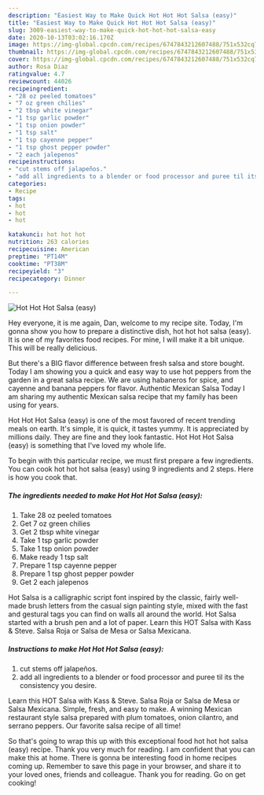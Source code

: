 ```yaml
---
description: "Easiest Way to Make Quick Hot Hot Hot Salsa (easy)"
title: "Easiest Way to Make Quick Hot Hot Hot Salsa (easy)"
slug: 3009-easiest-way-to-make-quick-hot-hot-hot-salsa-easy
date: 2020-10-13T03:02:16.170Z
image: https://img-global.cpcdn.com/recipes/6747843212607488/751x532cq70/hot-hot-hot-salsa-easy-recipe-main-photo.jpg
thumbnail: https://img-global.cpcdn.com/recipes/6747843212607488/751x532cq70/hot-hot-hot-salsa-easy-recipe-main-photo.jpg
cover: https://img-global.cpcdn.com/recipes/6747843212607488/751x532cq70/hot-hot-hot-salsa-easy-recipe-main-photo.jpg
author: Rosa Diaz
ratingvalue: 4.7
reviewcount: 44026
recipeingredient:
- "28 oz peeled tomatoes"
- "7 oz green chilies"
- "2 tbsp white vinegar"
- "1 tsp garlic powder"
- "1 tsp onion powder"
- "1 tsp salt"
- "1 tsp cayenne pepper"
- "1 tsp ghost pepper powder"
- "2 each jalepenos"
recipeinstructions:
- "cut stems off jalapeños."
- "add all ingredients to a blender or food processor and puree til its the consistency you desire."
categories:
- Recipe
tags:
- hot
- hot
- hot

katakunci: hot hot hot 
nutrition: 263 calories
recipecuisine: American
preptime: "PT14M"
cooktime: "PT38M"
recipeyield: "3"
recipecategory: Dinner

---
```



![Hot Hot Hot Salsa (easy)](https://img-global.cpcdn.com/recipes/6747843212607488/751x532cq70/hot-hot-hot-salsa-easy-recipe-main-photo.jpg)

Hey everyone, it is me again, Dan, welcome to my recipe site. Today, I'm gonna show you how to prepare a distinctive dish, hot hot hot salsa (easy). It is one of my favorites food recipes. For mine, I will make it a bit unique. This will be really delicious.

But there&#39;s a BIG flavor difference between fresh salsa and store bought. Today I am showing you a quick and easy way to use hot peppers from the garden in a great salsa recipe. We are using habaneros for spice, and cayenne and banana peppers for flavor. Authentic Mexican Salsa Today I am sharing my authentic Mexican salsa recipe that my family has been using for years.

Hot Hot Hot Salsa (easy) is one of the most favored of recent trending meals on earth. It's simple, it is quick, it tastes yummy. It is appreciated by millions daily. They are fine and they look fantastic. Hot Hot Hot Salsa (easy) is something that I've loved my whole life.


To begin with this particular recipe, we must first prepare a few ingredients. You can cook hot hot hot salsa (easy) using 9 ingredients and 2 steps. Here is how you cook that.

<!--inarticleads1-->

##### The ingredients needed to make Hot Hot Hot Salsa (easy):

1. Take 28 oz peeled tomatoes
1. Get 7 oz green chilies
1. Get 2 tbsp white vinegar
1. Take 1 tsp garlic powder
1. Take 1 tsp onion powder
1. Make ready 1 tsp salt
1. Prepare 1 tsp cayenne pepper
1. Prepare 1 tsp ghost pepper powder
1. Get 2 each jalepenos


Hot Salsa is a calligraphic script font inspired by the classic, fairly well-made brush letters from the casual sign painting style, mixed with the fast and gestural tags you can find on walls all around the world. Hot Salsa started with a brush pen and a lot of paper. Learn this HOT Salsa with Kass &amp; Steve. Salsa Roja or Salsa de Mesa or Salsa Mexicana. 

<!--inarticleads2-->

##### Instructions to make Hot Hot Hot Salsa (easy):

1. cut stems off jalapeños.
1. add all ingredients to a blender or food processor and puree til its the consistency you desire.


Learn this HOT Salsa with Kass &amp; Steve. Salsa Roja or Salsa de Mesa or Salsa Mexicana. Simple, fresh, and easy to make. A winning Mexican restaurant style salsa prepared with plum tomatoes, onion cilantro, and serrano peppers. Our favorite salsa recipe of all time! 

So that's going to wrap this up with this exceptional food hot hot hot salsa (easy) recipe. Thank you very much for reading. I am confident that you can make this at home. There is gonna be interesting food in home recipes coming up. Remember to save this page in your browser, and share it to your loved ones, friends and colleague. Thank you for reading. Go on get cooking!
